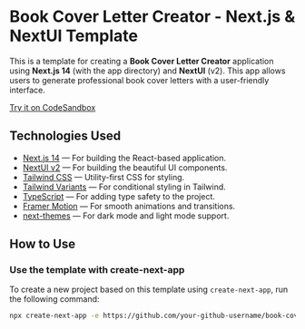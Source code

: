 # Book Cover Letter Creator - Next.js & NextUI Template

This is a template for creating a **Book Cover Letter Creator** application using **Next.js 14** (with the app directory) and **NextUI** (v2). This app allows users to generate professional book cover letters with a user-friendly interface.

[Try it on CodeSandbox](https://githubbox.com/your-github-username/book-cover-letter-creator)

## Technologies Used

- [Next.js 14](https://nextjs.org/docs/getting-started) — For building the React-based application.
- [NextUI v2](https://nextui.org/) — For building the beautiful UI components.
- [Tailwind CSS](https://tailwindcss.com/) — Utility-first CSS for styling.
- [Tailwind Variants](https://tailwind-variants.org) — For conditional styling in Tailwind.
- [TypeScript](https://www.typescriptlang.org/) — For adding type safety to the project.
- [Framer Motion](https://www.framer.com/motion/) — For smooth animations and transitions.
- [next-themes](https://github.com/pacocoursey/next-themes) — For dark mode and light mode support.

## How to Use

### Use the template with create-next-app

To create a new project based on this template using `create-next-app`, run the following command:

```bash
npx create-next-app -e https://github.com/your-github-username/book-cover-letter-creator
```
